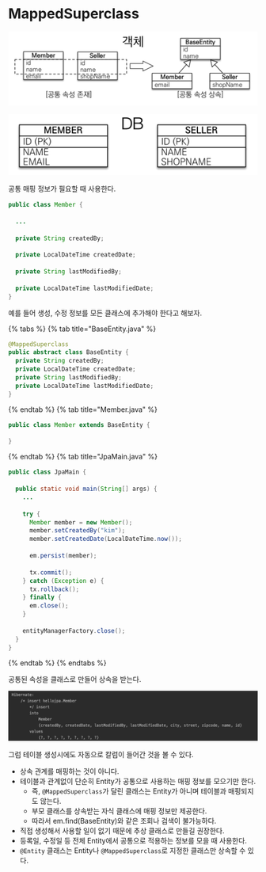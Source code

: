# MappedSuperclass

![](../../.gitbook/assets/kimyounghan-orm-jpa/07/screenshot%202021-05-16%20오후%207.50.31.png)

![](../../.gitbook/assets/kimyounghan-orm-jpa/07/screenshot%202021-05-16%20오후%207.50.38.png)

공통 매핑 정보가 필요할 때 사용한다.

```java
public class Member {

  ...
  
  private String createdBy;
  
  private LocalDateTime createdDate;
  
  private String lastModifiedBy;
  
  private LocalDateTime lastModifiedDate;
}
```

예를 들어 생성, 수정 정보를 모든 클래스에 추가해야 한다고 해보자.

{% tabs %} {% tab title="BaseEntity.java" %}

```java
@MappedSuperclass
public abstract class BaseEntity {
  private String createdBy;
  private LocalDateTime createdDate;
  private String lastModifiedBy;
  private LocalDateTime lastModifiedDate;
}
```

{% endtab %} {% tab title="Member.java" %}

```java
public class Member extends BaseEntity {

}
```

{% endtab %} {% tab title="JpaMain.java" %}

```java
public class JpaMain {

  public static void main(String[] args) {
    ...
    
    try {
      Member member = new Member();
      member.setCreatedBy("kim");
      member.setCreatedDate(LocalDateTime.now());

      em.persist(member);

      tx.commit();
    } catch (Exception e) {
      tx.rollback();
    } finally {
      em.close();
    }

    entityManagerFactory.close();
  }
}

```

{% endtab %} {% endtabs %}

공통된 속성을 클래스로 만들어 상속을 받는다.

![](../../.gitbook/assets/kimyounghan-orm-jpa/07/screenshot%202021-05-16%20오후%208.13.42.png)

그럼 테이블 생성시에도 자동으로 칼럼이 들어간 것을 볼 수 있다.

- 상속 관계를 매핑하는 것이 아니다.
- 테이블과 관계없이 단순히 Entity가 공통으로 사용하는 매핑 정보를 모으기만 한다.
    - 즉, `@MappedSuperclass`가 달린 클래스는 Entity가 아니며 테이블과 매핑되지도 않는다.
    - 부모 클래스를 상속받는 자식 클래스에 매핑 정보만 제공한다.
    - 따라서 em.find(BaseEntity)와 같은 조회나 검색이 불가능하다.
- 직접 생성해서 사용할 일이 없기 때문에 추상 클래스로 만들길 권장한다.
- 등록일, 수정일 등 전체 Entity에서 공통으로 적용하는 정보를 모을 때 사용한다.
- `@Entity` 클래스는 Entity나 `@MappedSuperclass`로 지정한 클래스만 상속할 수 있다.